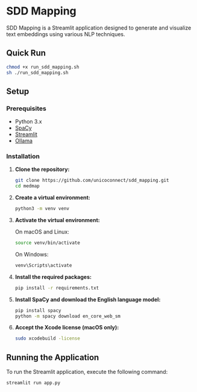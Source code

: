 # SDD Mapping

SDD Mapping is a Streamlit application designed to generate and visualize text embeddings using various NLP techniques.

## Quick Run
```sh
chmod +x run_sdd_mapping.sh
sh ./run_sdd_mapping.sh
```

## Setup

### Prerequisites

- Python 3.x
- [SpaCy](https://spacy.io/)
- [Streamlit](https://streamlit.io/)
- [Ollama](https://ollama.com/)

### Installation

1. **Clone the repository:**

    ```sh
    git clone https://github.com/unicoconnect/sdd_mapping.git
    cd medmap
    ```

2. **Create a virtual environment:**

    ```sh
    python3 -m venv venv
    ```

3. **Activate the virtual environment:**

    On macOS and Linux:
    ```sh
    source venv/bin/activate
    ```

    On Windows:
    ```sh
    venv\Scripts\activate
    ```

4. **Install the required packages:**

    ```sh
    pip install -r requirements.txt
    ```

5. **Install SpaCy and download the English language model:**

    ```sh
    pip install spacy
    python -m spacy download en_core_web_sm
    ```

6. **Accept the Xcode license (macOS only):**

    ```sh
    sudo xcodebuild -license
    ```

## Running the Application

To run the Streamlit application, execute the following command:

```sh
streamlit run app.py